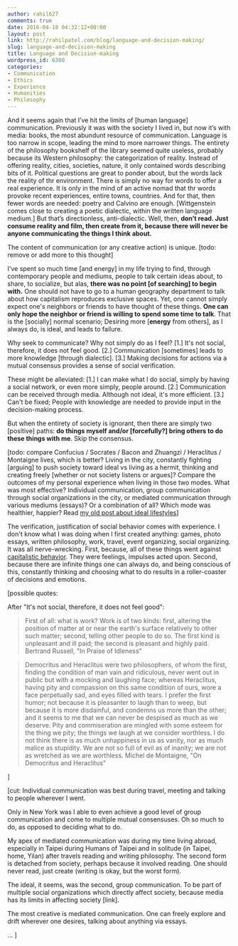 ```yaml
---
author: rahil627
comments: true
date: 2016-04-18 04:32:12+00:00
layout: post
link: http://rahilpatel.com/blog/language-and-decision-making/
slug: language-and-decision-making
title: Language and Decision-making
wordpress_id: 6380
categories:
- Communication
- Ethics
- Experience
- Humanities
- Philosophy
---
```


And it seems again that I’ve hit the limits of [human language] communication. Previously it was with the society I lived in, but now it’s with media: books, the most abundunt resource of communication. Language is too narrow in scope, leading the mind to more narrower things. The entirety of the philosophy bookshelf of the library seemed quite useless, probably because its Western philosophy: the categorization of reality. Instead of offering reality, cities, societies, nature, it only contained words describing bits of it. Political questions are great to ponder about, but the words lack the reality of thr environment. There is simply no way for words to offer a real experience. It is only in the mind of an active nomad that thr words provoke recent experiences, entire towns, countries. And for that, then fewer words are needed: poetry and Calvino are enough. [Wittgenstein comes close to creating a poetic dialectic, within the written language medium.] But that’s directionless, anti-dialectic. Well, then, **don’t read. Just consume reality and film, then create from it, because there will never be anyone communicating the things I think about.**

The content of communication (or any creative action) is unique. [todo: remove or add more to this thought]

I've spent so much time [and energy] in my life trying to find, through contemporary people and mediums, people to talk certain ideas about, to share, to socialize, but alas, **there was no point [of searching] to begin with.** One should not have to go to a human geography department to talk about how capitalism reproduces exclusive spaces. Yet, one cannot simply expect one's neighbors or friends to have thought of these things. **One can only hope the neighbor or friend is willing to spend some time to talk**. That is the [socially] normal scenario; Desiring more [**energy** from others], as I always do, is ideal, and leads to failure.

Why seek to communicate? Why not simply do as I feel? [1.] It's not social, therefore, it does not feel good. [2.] Communication [sometimes] leads to more knowledge [through dialectic]. [3.] Making decisions for actions via a mutual consensus provides a sense of social verification.

These might be alleviated: [1.] I can make what I do social, simply by having a social network, or even more simply, people around. [2.] Communication can be received through media. Although not ideal, it's more efficient. [3.] Can't be fixed; People with knowledge are needed to provide input in the decision-making process.

But when the entirety of society is ignorant, then there are simply two [positive] paths: **do things myself and/or [forcefully?] bring others to do these things with me**. Skip the consensus.

[todo: compare Confucius / Socrates / Bacon and Zhuangzi / Heraclitus / Montaigne lives, which is better? Living in the city, constantly fighting [arguing] to push society toward ideal vs living as a hermit, thinking and creating freely [whether or not society listens or argues]? Compare the outcomes of my personal experience when living in those two modes. What was most effective? Individual communication, group communication through social organizations in the city, or mediated communication through various mediums (essays)? Or a combination of all? Which mode was healthier, happier? Read [my old post about ideal lifestyles](http://www.rahilpatel.com/blog/anchors-famous-nomads-and-the-ideal-nomadic-lifestyle)]

The verification, justification of social behavior comes with experience. I don't know what I was doing when I first created anything: games, photo essays, written philosophy, work, travel, event organizing, social organizing. It was all nerve-wrecking. First, because, all of these things went against [capitalistic behavior](http://www.rahilpatel.com/blog/capitalistic-behavior). They were feelings, impulses acted upon. Second, because there are infinite things one can always do, and being conscious of this, constantly thinking and choosing what to do results in a roller-coaster of decisions and emotions.


[possible quotes:

After "It's not social, therefore, it does not feel good":


<blockquote>First of all: what is work? Work is of two kinds: first, altering the position of matter at or near the earth's surface relatively to other such matter; second, telling other people to do so. The first kind is unpleasant and ill paid; the second is pleasant and highly paid.
Bertrand Russell, "In Praise of Idleness"</blockquote>





<blockquote>Democritus and Heraclitus were two philosophers, of whom the first, finding the condition of man vain and ridiculous, never went out in public but with a mocking and laughing face; whereas Heraclitus, having pity and compassion on this same condition of ours, wore a face perpetually sad, and eyes filled with tears. I prefer the first humor; not because it is pleasanter to laugh than to weep, but because it is more disdainful, and condemns us more than the other; and it seems to me that we can never be despised as much as we deserve. Pity and commiseration are mingled with some esteem for the thing we pity; the things we laugh at we consider worthless. I do not think there is as much unhappiness in us as vanity, nor as much malice as stupidity. We are not so full of evil as of inanity; we are not as wretched as we are worthless.
Michel de Montaigne, "On Democritus and Heraclitus"</blockquote>


]


[cut:
Individual communication was best during travel, meeting and talking to people wherever I went.

Only in New York was I able to even achieve a good level of group communication and come to multiple mutual consensuses. Oh so much to do, as opposed to deciding what to do.

My apex of mediated communication was during my time living abroad, especially in Taipei during Humans of Taipei and in solitude (in Taipei, home, Yilan) after travels reading and writing philosophy. The second form is detached from society, perhaps because it involved reading. One should never read, just create (writing is okay, but the worst form).

The ideal, it seems, was the second, group communication. To be part of multiple social organizations which directly affect society, because media has its limits in affecting society [link].

The most creative is mediated communication. One can freely explore and drift wherever one desires, talking about anything via essays.

...
]
